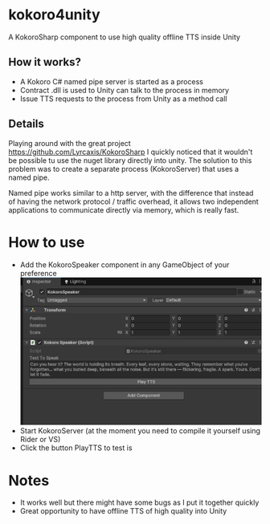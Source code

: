 # kokoro4unity
A KokoroSharp component to use high quality offline TTS inside Unity

## How it works?
- A Kokoro C# named pipe server is started as a process
- Contract .dll is used to Unity can talk to the process in memory
- Issue TTS requests to the process from Unity as a method call

## Details
Playing around with the great project https://github.com/Lyrcaxis/KokoroSharp I quickly noticed that it wouldn't be possible tu use the nuget library directly into unity.
The solution to this problem was to create a separate process (KokoroServer) that uses a named pipe.

Named pipe works similar to a http server, with the difference that instead of having the network protocol / traffic overhead, it allows two independent applications to communicate directly via memory, which is really fast.

# How to use
- Add the KokoroSpeaker component in any GameObject of your preference
![KokoroSpeaker Component](./kokoro-speaker.png)
- Start KokoroServer (at the moment you need to compile it yourself using Rider or VS)
- Click the button PlayTTS to test is

# Notes
- It works well but there might have some bugs as I put it together quickly
- Great opportunity to have offline TTS of high quality into Unity